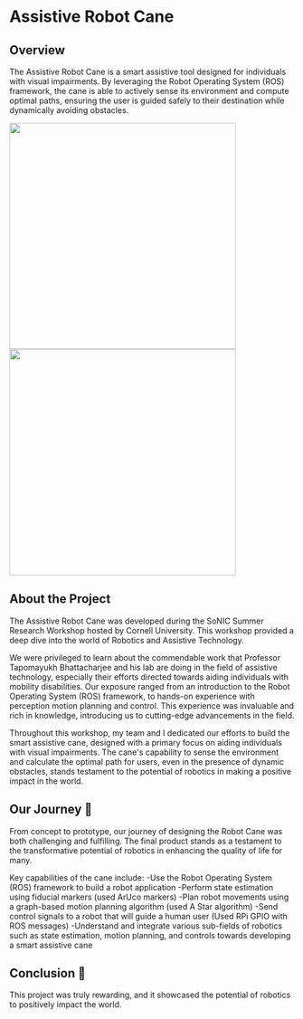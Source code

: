 
# Assistive Robot Cane

## Overview
The Assistive Robot Cane is a smart assistive tool designed for individuals with visual impairments. By leveraging the Robot Operating System (ROS) framework, the cane is able to actively sense its environment and compute optimal paths, ensuring the user is guided safely to their destination while dynamically avoiding obstacles.

<img src="https://github.com/marknnour/smart-assistive-cane/assets/115903496/ec150832-a892-4c65-b008-c83c79fb9fe2" width="400">

<img src="https://github.com/marknnour/smart-assistive-cane/assets/115903496/8ff84b65-a916-4afc-93c4-36f26a750939" width="400">


## About the Project

The Assistive Robot Cane was developed during the SoNIC Summer Research Workshop hosted by Cornell University. This workshop provided a deep dive into the world of Robotics and Assistive Technology.

We were privileged to learn about the commendable work that Professor Tapomayukh Bhattacharjee and his lab are doing in the field of assistive technology, especially their efforts directed towards aiding individuals with mobility disabilities. Our exposure ranged from an introduction to the Robot Operating System (ROS) framework, to hands-on experience with perception motion planning and control. This experience was invaluable and rich in knowledge, introducing us to cutting-edge advancements in the field.

Throughout this workshop, my team and I dedicated our efforts to build the smart assistive cane, designed with a primary focus on aiding individuals with visual impairments. The cane's capability to sense the environment and calculate the optimal path for users, even in the presence of dynamic obstacles, stands testament to the potential of robotics in making a positive impact in the world.




## Our Journey 🚀

From concept to prototype, our journey of designing the Robot Cane was both challenging and fulfilling. The final product stands as a testament to the transformative potential of robotics in enhancing the quality of life for many.

Key capabilities of the cane include:
-Use the Robot Operating System (ROS) framework to build a robot application
-Perform state estimation using fiducial markers (used ArUco markers)
-Plan robot movements using a graph-based motion planning algorithm (used A Star algorithm)
-Send control signals to a robot that will guide a human user (Used RPi GPIO with ROS messages)
-Understand and integrate various sub-fields of robotics such as state estimation, motion planning, and controls towards developing a smart assistive cane

## Conclusion 🌟

This project was truly rewarding, and it showcased the potential of robotics to positively impact the world.






